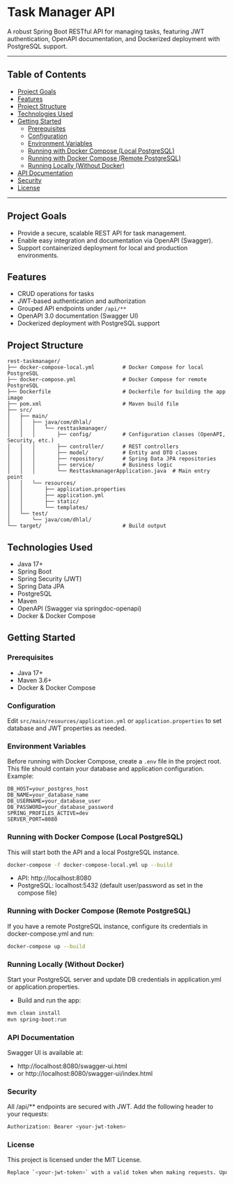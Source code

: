 # Task Manager API

A robust Spring Boot RESTful API for managing tasks, featuring JWT authentication, OpenAPI documentation, and Dockerized deployment with PostgreSQL support.

---

## Table of Contents

- [Project Goals](#project-goals)
- [Features](#features)
- [Project Structure](#project-structure)
- [Technologies Used](#technologies-used)
- [Getting Started](#getting-started)
  - [Prerequisites](#prerequisites)
  - [Configuration](#configuration)
  - [Environment Variables](#environment-variables)
  - [Running with Docker Compose (Local PostgreSQL)](#running-with-docker-compose-local-postgresql)
  - [Running with Docker Compose (Remote PostgreSQL)](#running-with-docker-compose-remote-postgresql)
  - [Running Locally (Without Docker)](#running-locally-without-docker)
- [API Documentation](#api-documentation)
- [Security](#security)
- [License](#license)

---

## Project Goals

- Provide a secure, scalable REST API for task management.
- Enable easy integration and documentation via OpenAPI (Swagger).
- Support containerized deployment for local and production environments.

## Features

- CRUD operations for tasks
- JWT-based authentication and authorization
- Grouped API endpoints under `/api/**`
- OpenAPI 3.0 documentation (Swagger UI)
- Dockerized deployment with PostgreSQL support

## Project Structure
```
rest-taskmanager/
├── docker-compose-local.yml         # Docker Compose for local PostgreSQL
├── docker-compose.yml               # Docker Compose for remote PostgreSQL
├── Dockerfile                       # Dockerfile for building the app image
├── pom.xml                          # Maven build file
├── src/
│   ├── main/
│   │   ├── java/com/dhlal/
│   │   │   └── resttaskmanager/
│   │   │       ├── config/          # Configuration classes (OpenAPI, Security, etc.)
│   │   │       ├── controller/      # REST controllers
│   │   │       ├── model/           # Entity and DTO classes
│   │   │       ├── repository/      # Spring Data JPA repositories
│   │   │       ├── service/         # Business logic
│   │   │       └── ResttaskmanagerApplication.java  # Main entry point
│   │   └── resources/
│   │       ├── application.properties
│   │       ├── application.yml
│   │       ├── static/
│   │       └── templates/
│   └── test/
│       └── java/com/dhlal/
└── target/                          # Build output
```
## Technologies Used

- Java 17+
- Spring Boot
- Spring Security (JWT)
- Spring Data JPA
- PostgreSQL
- Maven
- OpenAPI (Swagger via springdoc-openapi)
- Docker & Docker Compose

## Getting Started

### Prerequisites

- Java 17+
- Maven 3.6+
- Docker & Docker Compose

### Configuration

Edit `src/main/resources/application.yml` or `application.properties` to set database and JWT properties as needed.
### Environment Variables

Before running with Docker Compose, create a `.env` file in the project root. This file should contain your database and application configuration. Example:

```dotenv
DB_HOST=your_postgres_host
DB_NAME=your_database_name
DB_USERNAME=your_database_user
DB_PASSWORD=your_database_password
SPRING_PROFILES_ACTIVE=dev
SERVER_PORT=8080
```
### Running with Docker Compose (Local PostgreSQL)

This will start both the API and a local PostgreSQL instance.

```bash
docker-compose -f docker-compose-local.yml up --build
```
- API: http://localhost:8080
- PostgreSQL: localhost:5432 (default user/password as set in the compose file)

### Running with Docker Compose (Remote PostgreSQL)
If you have a remote PostgreSQL instance, configure its credentials in docker-compose.yml and run:
```bash
docker-compose up --build
```
### Running Locally (Without Docker)
 Start your PostgreSQL server and update DB credentials in application.yml or application.properties.
- Build and run the app:
```bash
mvn clean install
mvn spring-boot:run
```
### API Documentation
 Swagger UI is available at:

- http://localhost:8080/swagger-ui.html
- or http://localhost:8080/swagger-ui/index.html
### Security
 All /api/** endpoints are secured with JWT. Add the following header to your requests:
 ```bash
Authorization: Bearer <your-jwt-token>
```
### License
 This project is licensed under the MIT License.
```bash
Replace `<your-jwt-token>` with a valid token when making requests. Update the license section as appropriate for your project.
```
